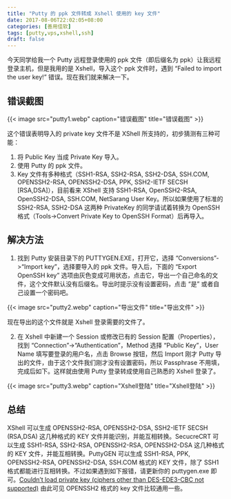```yaml
---
title: "Putty 的 ppk 文件转成 Xshell 使用的 key 文件"
date: 2017-08-06T22:02:05+08:00
categories: [善用佳软]
tags: [putty,vps,xshell,ssh]
draft: false
---
```


今天同学给我一个 Putty 远程登录使用的 ppk 文件（即后缀名为 ppk）让我远程登录主机，但是我用的是 Xshell，导入这个 ppk 文件时，遇到 “Failed to import the user key!” 错误。现在我们就来解决一下。

<!--more-->

## 错误截图

{{< image src="putty1.webp" caption="错误截图" title="错误截图" >}}

这个错误表明导入的 private key 文件不是 XShell 所支持的，初步猜测有三种可能：

1. 将 Public Key 当成 Private Key 导入。
2. 使用 Putty 的 ppk 文件。
3. Key 文件有多种格式（SSH1-RSA, SSH2-RSA, SSH2-DSA, SSH.COM, OPENSSH2-RSA, OPENSSH2-DSA, PPK, SSH2-IETF SECSH [RSA,DSA]），目前看来 XShell 支持 SSH1-RSA, OpenSSH2-RSA, OpenSSH2-DSA, SSH.COM, NetSarang User Key。所以如果使用了标准的 SSH2-RSA, SSH2-DSA 这两种 PrivateKey 的同学请试着转换为 OpenSSH 格式（Tools->Convert Private Key to OpenSSH Format）后再导入。

## 解决方法

1. 找到 Putty 安装目录下的 PUTTYGEN.EXE，打开它，选择 “Conversions”->“Import key”，选择要导入的 ppk 文件。导入后，下面的 “Export OpenSSH key” 选项由灰色变成可用状态，点击它，导出一个自己命名的文件，这个文件默认没有后缀名。导出时提示没有设置密码，点击 “是” 或者自己设置一个密码吧。

{{< image src="putty2.webp" caption="导出文件" title="导出文件" >}}

现在导出的这个文件就是 Xshell 登录需要的文件了。

2. 在 Xshell 中新建一个 Session 或修改已有的 Session 配置（Properties），找到 “Connection”->“Authentication”，Method 选择 “Public Key”，User Name 填写要登录的用户名，点击 Browse 按钮，然后 Import 刚才 Putty 导出的文件，由于这个文件我们刚才没有设置密码，所以 Passphrase 不用填，完成后如下。这样就由使用 Putty 登录转成使用自己熟悉的 Xshell 登录了。

{{< image src="putty3.webp" caption="Xshell登陆" title="Xshell登陆" >}}

## 总结

XShell 可以生成 OPENSSH2-RSA, OPENSSH2-DSA, SSH2-IETF SECSH (RSA,DSA) 这几种格式的 KEY 文件并能识别，并能互相转换。SecucreCRT 可以生成 SSH1-RSA, SSH2-RSA, OPENSSH2-RSA, OPENSSH2-DSA 这几种格式的 KEY 文件，并能互相转换。PuttyGEN 可以生成 SSH1-RSA, PPK, OPENSSH2-RSA, OPENSSH2-DSA, SSH.COM 格式的 KEY 文件，除了 SSH1 格式都能进行互相转换。不过如果遇到如下报错，请更新你的 puttygen.exe 即可。[Couldn’t load private key (ciphers other than DES-EDE3-CBC not supported)](http://winscp.net/forum/viewtopic.php?t=8324)
由此可见 OPENSSH2 格式的 key 文件比较通用一些。
